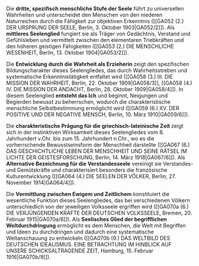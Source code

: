 
Die **dritte, spezifisch menschliche Stufe der Seele** führt zu universellen Wahrheiten und unterscheidet den Menschen von den niederen Naturreichen durch die Fähigkeit zur objektiven Erkenntnis ([[GA052 (2.) DER URSPRUNG DER SEELE, Berlin, 3. Oktober 1903|GA052/2]]). Als **mittleres Seelenglied** fungiert sie als Träger von Gedächtnis, Verstand und Gefühlsleben und vermittelt zwischen den elementaren Triebkräften und den höheren geistigen Fähigkeiten ([[GA053 (2.) DIE MENSCHLICHE WESENHEIT, Berlin, 13. Oktober 1904|GA053/2]]).

Die **Entwicklung durch die Wahrheit als Erzieherin** zeigt den spezifischen Bildungscharakter dieses Seelengliedes, das durch Wahrheitsstreben und systematische Erkenntnistätigkeit entfaltet wird ([[GA058 (3.) III. DIE MISSION DER WAHRHEIT, Berlin, 22. Oktober 1909|GA058/3]], [[GA058 (4.) IV. DIE MISSION DER ANDACHT, Berlin, 28. Oktober 1909|GA058/4]]). In diesem Seelenglied **entsteht das Ich** und beginnt, Neigungen und Begierden bewusst zu beherrschen, wodurch die charakteristische menschliche Selbstbestimmung ermöglicht wird ([[GA059 (6.) XV. DER POSITIVE UND DER NEGATIVE MENSCH, Berlin, 10. März 1910|GA059/6]]).

Die **charakteristische Prägung für die griechisch-lateinische Zeit** zeigt sich in der instinktiven Wirksamkeit dieses Seelengliedes vom 8. Jahrhundert v.Chr. bis zum 15. Jahrhundert n.Chr., wo es die vorherrschende Bewusstseinsform der Menschheit darstellte ([[GA067 (6.) DAS GESCHICHTLICHE LEBEN DER MENSCHHEIT UND SEINE RÄTSEL IM LICHTE DER GEISTESFORSCHUNG, Berlin, 14. März 1918|GA067/6]]). Als **Alternative Bezeichnung für die Verstandesseele** vereinigt sie Verstandes- und Gemütskräfte und charakterisiert besonders die französische Kulturentwicklung ([[GA064 (4.) DIE SEELEN DER VÖLKER, Berlin, 27. November 1914|GA064/4]]).

Die **Vermittlung zwischen Ewigem und Zeitlichem** konstituiert die wesentliche Funktion dieses Seelengliedes, das bei verschiedenen Völkern unterschiedlich von der jeweiligen Volksseele ergriffen wird ([[GA070a (6.) DIE VERJÜNGENDEN KRÄFTE DER DEUTSCHEN VOLKSSEELE, Bremen, 20. Februar 1915|GA070a/6]]). Als **Seelisches Glied der begrifflichen Weltdurchdringung** ermöglicht es dem Menschen, die Welt mit Begriffen und Ideen zu durchdringen und dadurch eine systematische Weltanschauung zu entwickeln ([[GA070b (9.) DAS WELTBILD DES DEUTSCHEN IDEALISMUS. EINE BETRACHTUNG IM HINBLICK AUF UNSERE SCHICKSALTRAGENDE ZEIT, Hamburg, 15. Februar 1916|GA070b/9]]).
